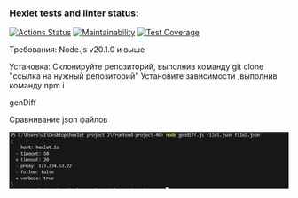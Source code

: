 ### Hexlet tests and linter status:
[![Actions Status](https://github.com/evaanov/frontend-project-46/actions/workflows/hexlet-check.yml/badge.svg)](https://github.com/evaanov/frontend-project-46/actions)   [![Maintainability](https://api.codeclimate.com/v1/badges/bf7c51d15cb48fe8d8ef/maintainability)](https://codeclimate.com/github/evaanov/frontend-project-46/maintainability)   [![Test Coverage](https://api.codeclimate.com/v1/badges/bf7c51d15cb48fe8d8ef/test_coverage)](https://codeclimate.com/github/evaanov/frontend-project-46/test_coverage)

Требования: Node.js v20.1.0 и выше

Установка: Склонируйте репозиторий, выполнив команду git clone "ссылка на нужный репозиторий" Установите зависимости ,выполнив команду npm i

genDiff

Сравнивание json файлов

![Alt text](image.png)